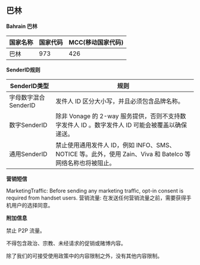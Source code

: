 ## 巴林

__Bahrain   巴林__

| 国家名称 | 国家代码 | MCC(移动国家代码) |
|------|------|-------------|
| 巴林   | 973  | 426         |

__SenderID规则__

| SenderID类型     | 规则                                                                      |
|----------------|-------------------------------------------------------------------------|
| 字母数字混合SenderID | 发件人 ID 区分大小写，并且必须包含品牌名称。                                                |
| 数字SenderID     | 除非 Vonage 的 2-way 服务提供，否则不支持数字发件人 ID 。数字发件人 ID 可能会被覆盖以确保递送。             |
| 通用SenderID     | 禁止使用通用发件人 ID，例如 INFO、SMS、NOTICE 等。此外，使用 Zain、Viva 和 Batelco 等网络名称也将被阻止。 |


__营销短信__

MarketingTraffic: Before sending any marketing traffic, opt-in consent is required from handset users.
营销流量: 在发送任何营销流量之前，需要获得手机用户的选择同意。

__附加信息__

禁止 P2P 流量。

不得包含政治、宗教、未经请求的促销或赌博内容。

除了我们的可接受使用政策中的内容限制之外，没有其他内容限制。

